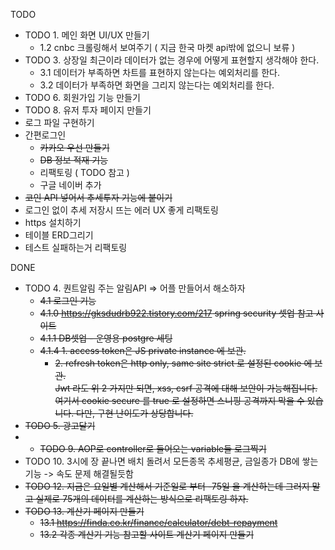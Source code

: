 TODO 

- TODO 1. 메인 화면 UI/UX 만들기  
  - 1.2 cnbc 크롤링해서 보여주기 ( 지금 한국 마켓 api밖에 없으니 보류 )  
- TODO 3. 상장일 최근이라 데이터가 없는 경우에 어떻게 표현할지 생각해야 한다.  
    -  3.1 데이터가 부족하면 차트를 표현하지 않는다는 예외처리를 한다.  
    -  3.2 데이터가 부족하면 화면을 그리지 않는다는 예외처리를 한다.
- TODO 6. 회원가입 기능 만들기  
- TODO 8. 유저 투자 페이지 만들기
- 로그 파일 구현하기
- 간편로그인
  - ~~카카오 우선 만들기~~
  - ~~DB 정보 적재 기능~~
  - 리팩토링 ( TODO 참고 ) 
  - 구글 네이버 추가
- ~~코인 API 넣어서 추세투자 기능에 붙이기~~
- 로그인 없이 추세 저장시 뜨는 에러 UX 좋게 리팩토링
- https 설치하기
- 테이블 ERD그리기
- 테스트 실패하는거 리팩토링



DONE

-  TODO 4. 퀀트알림 주는 알림API  => 어플 만들어서 해소하자
    -  ~~4.1 로그인 기능~~
    -  ~~4.1.0 https://gksdudrb922.tistory.com/217 spring security 셋업 참고 사이트~~
    -  ~~4.1.1 DB셋업 - 운영용 postgre 세팅~~
    -  ~~4.1.4 1. access token은 JS private instance 에 보관.~~
        -  ~~2. refresh token은 http only, same site strict 로 설정된 cookie 에 보관.~~  
           ~~Jwt 라도 위 2 가지만 되면, xss, csrf 공격에 대해 보안이 가능해집니다. 여기서 cookie secure 를 true 로 설정하면 스니핑 공격까지 막을 수 있습니다. 다만, 구현 난이도가 상당합니다.~~
-  ~~TODO 5. 광고달기~~  
- -  ~~TODO 9. AOP로 controller로 들어오는 variable들 로그찍기~~
-  TODO 10. 3시에 장 끝나면 배치 돌려서 모든종목 추세평균, 금일종가 DB에 쌓는 기능 -> 속도 문제 해결될듯함
-  ~~TODO 12. 지금은 요일별 계산해서 기준일로 부터 -75일 을 계산하는데 그러지 말고 실제로 75개의 데이터를 계산하는 방식으로 리팩토링 하자.~~
-  ~~TODO 13. 계산기 페이지 만들기~~
    -   ~~13.1 https://finda.co.kr/finance/calculator/debt-repayment~~
    -  ~~13.2 각종 계산기 기능 참고할 사이트 계산기 페이지 만들기~~
